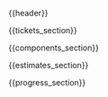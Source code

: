 {{header}}

{{tickets_section}}

{{components_section}}

{{estimates_section}}

{{progress_section}}
